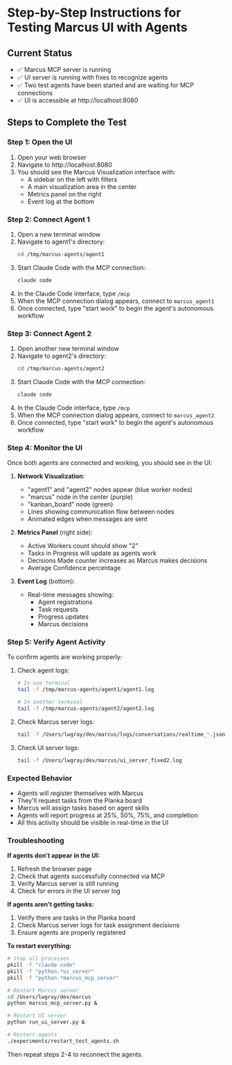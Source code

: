 # Step-by-Step Instructions for Testing Marcus UI with Agents

## Current Status
- ✅ Marcus MCP server is running
- ✅ UI server is running with fixes to recognize agents
- ✅ Two test agents have been started and are waiting for MCP connections
- ✅ UI is accessible at http://localhost:8080

## Steps to Complete the Test

### Step 1: Open the UI
1. Open your web browser
2. Navigate to http://localhost:8080
3. You should see the Marcus Visualization interface with:
   - A sidebar on the left with filters
   - A main visualization area in the center
   - Metrics panel on the right
   - Event log at the bottom

### Step 2: Connect Agent 1
1. Open a new terminal window
2. Navigate to agent1's directory:
   ```bash
   cd /tmp/marcus-agents/agent1
   ```
3. Start Claude Code with the MCP connection:
   ```bash
   claude code
   ```
4. In the Claude Code interface, type `/mcp`
5. When the MCP connection dialog appears, connect to `marcus_agent1`
6. Once connected, type "start work" to begin the agent's autonomous workflow

### Step 3: Connect Agent 2
1. Open another new terminal window
2. Navigate to agent2's directory:
   ```bash
   cd /tmp/marcus-agents/agent2
   ```
3. Start Claude Code with the MCP connection:
   ```bash
   claude code
   ```
4. In the Claude Code interface, type `/mcp`
5. When the MCP connection dialog appears, connect to `marcus_agent2`
6. Once connected, type "start work" to begin the agent's autonomous workflow

### Step 4: Monitor the UI
Once both agents are connected and working, you should see in the UI:

1. **Network Visualization**:
   - "agent1" and "agent2" nodes appear (blue worker nodes)
   - "marcus" node in the center (purple)
   - "kanban_board" node (green)
   - Lines showing communication flow between nodes
   - Animated edges when messages are sent

2. **Metrics Panel** (right side):
   - Active Workers count should show "2"
   - Tasks in Progress will update as agents work
   - Decisions Made counter increases as Marcus makes decisions
   - Average Confidence percentage

3. **Event Log** (bottom):
   - Real-time messages showing:
     - Agent registrations
     - Task requests
     - Progress updates
     - Marcus decisions

### Step 5: Verify Agent Activity
To confirm agents are working properly:

1. Check agent logs:
   ```bash
   # In one terminal
   tail -f /tmp/marcus-agents/agent1/agent1.log
   
   # In another terminal
   tail -f /tmp/marcus-agents/agent2/agent2.log
   ```

2. Check Marcus server logs:
   ```bash
   tail -f /Users/lwgray/dev/marcus/logs/conversations/realtime_*.jsonl | grep -E "agent1|agent2"
   ```

3. Check UI server logs:
   ```bash
   tail -f /Users/lwgray/dev/marcus/ui_server_fixed2.log
   ```

### Expected Behavior
- Agents will register themselves with Marcus
- They'll request tasks from the Planka board
- Marcus will assign tasks based on agent skills
- Agents will report progress at 25%, 50%, 75%, and completion
- All this activity should be visible in real-time in the UI

### Troubleshooting

**If agents don't appear in the UI:**
1. Refresh the browser page
2. Check that agents successfully connected via MCP
3. Verify Marcus server is still running
4. Check for errors in the UI server log

**If agents aren't getting tasks:**
1. Verify there are tasks in the Planka board
2. Check Marcus server logs for task assignment decisions
3. Ensure agents are properly registered

**To restart everything:**
```bash
# Stop all processes
pkill -f "claude code"
pkill -f "python.*ui_server"
pkill -f "python.*marcus_mcp_server"

# Restart Marcus server
cd /Users/lwgray/dev/marcus
python marcus_mcp_server.py &

# Restart UI server
python run_ui_server.py &

# Restart agents
./experiments/restart_test_agents.sh
```

Then repeat steps 2-4 to reconnect the agents.